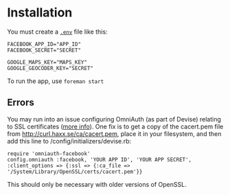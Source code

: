 Installation
============

You must create a [`.env`](http://ddollar.github.io/foreman/#ENVIRONMENT) file like this:

    FACEBOOK_APP_ID="APP_ID"
    FACEBOOK_SECRET="SECRET"

    GOOGLE_MAPS_KEY="MAPS_KEY"
    GOOGLE_GEOCODER_KEY="SECRET"

To run the app, use `foreman start`

Errors
------

You may run into an issue configuring OmniAuth (as part of Devise) relating to SSL certificates ([more info](http://stackoverflow.com/questions/3977303/omniauth-facebook-certificate-verify-failed)). One fix is to get a copy of the cacert.pem file from http://curl.haxx.se/ca/cacert.pem, place it in your filesystem, and then add this line to /config/initializers/devise.rb:

```
require 'omniauth-facebook'
config.omniauth :facebook, 'YOUR APP ID', 'YOUR APP SECRET', :client_options => {:ssl => {:ca_file => '/System/Library/OpenSSL/certs/cacert.pem'}}
```

This should only be necessary with older versions of OpenSSL.
